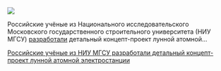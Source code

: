 <!--2025-04-12 08:33:35-->
<div class="yb">
  <div class="rss habr"><img src="https://habrastorage.org/getpro/habr/upload_files/5c2/38e/f02/5c238ef02ef7789c4416e7b023dadc14.jpg" /><p>Российские учёные из Национального исследовательского Московского государственного строительного университета (НИУ МГСУ) <a href="https://vk.com/mgsu?w=wall-44036459_137175" rel="noopener noreferrer nofollow">разработали</a> детальный концепт-проект лунной атомной... <p class="titl"><a href="https://habr.com/ru/news/900188/?utm_source=habrahabr&utm_medium=rss&utm_campaign=900188">Российские учёные из НИУ МГСУ разработали детальный концепт-проект лунной атомной электростанции</a></p></div>
</div>
